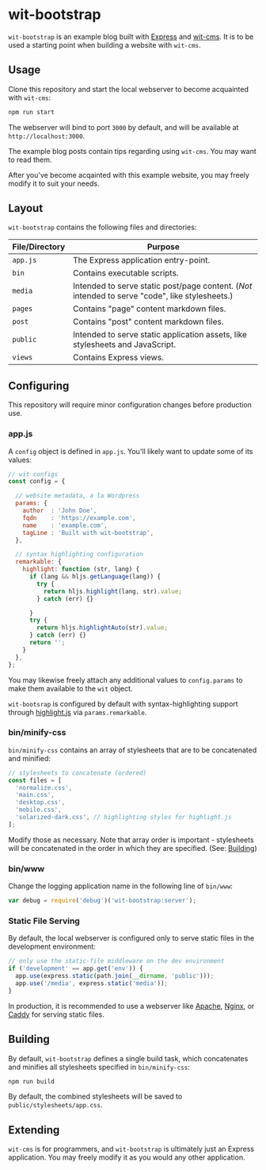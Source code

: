 wit-bootstrap
=============
`wit-bootstrap` is an example blog built with [Express][] and [wit-cms][]. It
is to be used a starting point when building a website with `wit-cms`.


Usage
-----
Clone this repository and start the local webserver to become acquainted with
`wit-cms`:

```sh
npm run start
```

The webserver will bind to port `3000` by default, and will be available at
`http://localhost:3000`.

The example blog posts contain tips regarding using `wit-cms`. You may want to
read them.

After you've become acqainted with this example website, you may freely modify
it to suit your needs.


Layout
------
`wit-bootstrap` contains the following files and directories:

File/Directory | Purpose 
---------------|--------
`app.js`       | The Express application entry-point.
`bin`          | Contains executable scripts.
`media`        | Intended to serve static post/page content. (_Not_ intended to serve "code", like stylesheets.)
`pages`        | Contains "page" content markdown files.
`post`         | Contains "post" content markdown files.
`public`       | Intended to serve static application assets, like stylesheets and JavaScript.
`views`        | Contains Express views.


Configuring
-----------
This repository will require minor configuration changes before production use.

### app.js ###
A `config` object is defined in `app.js`. You'll likely want to update some of
its values:

```javascript
// wit configs
const config = {

  // website metadata, a la Wordpress
  params: {
    author  : 'John Doe',
    fqdn    : 'https://example.com',
    name    : 'example.com',
    tagLine : 'Built with wit-bootstrap',
  },

  // syntax highlighting configuration
  remarkable: {
    highlight: function (str, lang) {
      if (lang && hljs.getLanguage(lang)) {
        try {
          return hljs.highlight(lang, str).value;
        } catch (err) {}

      }
      try {
        return hljs.highlightAuto(str).value;
      } catch (err) {}
      return '';
    }
  },
};
```

You may likewise freely attach any additional values to `config.params` to make
them available to the `wit` object.

`wit-bootsrap` is configured by default with syntax-highlighting support
through [highlight.js][hljs] via `params.remarkable`.

### bin/minify-css ###
`bin/minify-css` contains an array of stylesheets that are to be concatenated
and minified:

```javascript
// stylesheets to concatenate (ordered)
const files = [
  'normalize.css',
  'main.css',
  'desktop.css',
  'mobile.css',
  'solarized-dark.css', // highlighting styles for highlight.js
];
```

Modify those as necessary. Note that array order is important - stylesheets
will be concatenated in the order in which they are specified. (See: <a
href='#building'>Building</a>)

### bin/www ###
Change the logging application name in the following line of `bin/www`:

```javascript
var debug = require('debug')('wit-bootstrap:server');
```

### Static File Serving ###
By default, the local webserver is configured only to serve static files in the
development environment:

```javascript
// only use the static-file middleware on the dev environment
if ('development' == app.get('env')) {
  app.use(express.static(path.join(__dirname, 'public')));
  app.use('/media', express.static('media'));
}
```

In production, it is recommended to use a webserver like [Apache][], [Nginx][],
or [Caddy][] for serving static files.


Building
--------
By default, `wit-bootstrap` defines a single build task, which concatenates and
minifies all stylesheets specified in `bin/minify-css`:

```sh
npm run build
```

By default, the combined stylesheets will be saved to
`public/stylesheets/app.css`.


Extending
---------
`wit-cms` is for programmers, and `wit-bootstrap` is ultimately just an Express
application. You may freely modify it as you would any other application.


[Apache]:  https://httpd.apache.org/
[Caddy]:   https://caddyserver.com/
[Express]: https://expressjs.com/
[Nginx]:   https://www.nginx.com/
[hljs]:    https://highlightjs.org/ 
[wit-cms]: https://github.com/chrisallenlane/wit-cms
